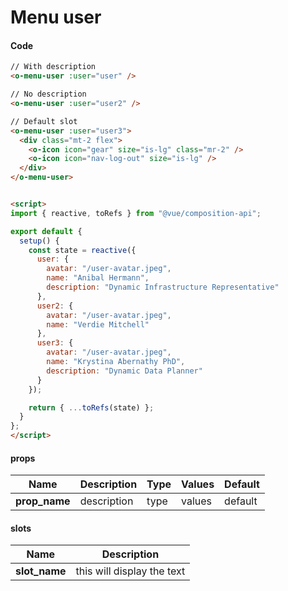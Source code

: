 # Menu user

<Demo componentName="examples-menu-user-doc" />

#### Code
```html
// With description
<o-menu-user :user="user" />

// No description
<o-menu-user :user="user2" />

// Default slot
<o-menu-user :user="user3">
  <div class="mt-2 flex">
    <o-icon icon="gear" size="is-lg" class="mr-2" />
    <o-icon icon="nav-log-out" size="is-lg" />
  </div>
</o-menu-user>


<script>
import { reactive, toRefs } from "@vue/composition-api";

export default {
  setup() {
    const state = reactive({
      user: {
        avatar: "/user-avatar.jpeg",
        name: "Anibal Hermann",
        description: "Dynamic Infrastructure Representative"
      },
      user2: {
        avatar: "/user-avatar.jpeg",
        name: "Verdie Mitchell"
      },
      user3: {
        avatar: "/user-avatar.jpeg",
        name: "Krystina Abernathy PhD",
        description: "Dynamic Data Planner"
      }
    });

    return { ...toRefs(state) };
  }
};
</script>
```

#### props

|Name|Description|Type|Values|Default|
|---|---|---|---|---|
|**prop_name**|description|type|values|default|

#### slots

|Name|Description|
|---|---|
|**slot_name**|this will display the text|

<portal-target name="octo-modals" transition="o-modal-transition" multiple />
<portal-target name="octo-datepicker" />